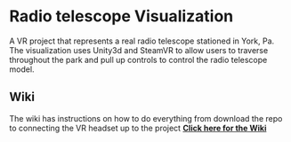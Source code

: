 # Radio telescope Visualization

A VR project that represents a real radio telescope stationed in York, Pa. The visualization uses Unity3d and SteamVR to allow users to traverse throughout the park and pull up controls to control the radio telescope model.

## Wiki 
The wiki has instructions on how to do everything from download the repo to connecting the VR headset up to the project
[<b>Click here for the Wiki</b>](https://github.com/YCPRadioTelescope/TelescopeVisualization/wiki/)

